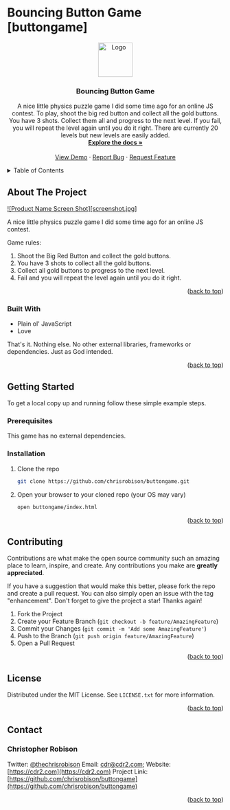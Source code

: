 # Bouncing Button Game [buttongame]
<a name="readme-top"></a>
<div align="center">
  <a href="https://github.com/chrisrobison/buttongame">
    <img src="buttongame-box.jpg" alt="Logo" width="80" height="80">
  </a>

<h3 align="center">Bouncing Button Game</h3>

  <p align="center">
    A nice little physics puzzle game I did some time ago for an online JS contest. To play, shoot the big red button and collect all the gold buttons. You have 3 shots. Collect them all and progress to the next level. If you fail, you will repeat the level again until you do it right. There are currently 20 levels but new levels are easily added.
    <br />
    <a href="https://github.com/chrisrobison/buttongame"><strong>Explore the docs »</strong></a>
    <br />
    <br />
    <a href="https://github.com/chrisrobison/buttongame">View Demo</a>
    ·
    <a href="https://github.com/chrisrobison/buttongame/issues">Report Bug</a>
    ·
    <a href="https://github.com/chrisrobison/buttongame/issues">Request Feature</a>
  </p>
</div>



<!-- TABLE OF CONTENTS -->
<details>
  <summary>Table of Contents</summary>
  <ol>
    <li>
      <a href="#about-the-project">About The Project</a>
      <ul>
        <li><a href="#built-with">Built With</a></li>
      </ul>
    </li>
    <li>
      <a href="#getting-started">Getting Started</a>
      <ul>
        <li><a href="#prerequisites">Prerequisites</a></li>
        <li><a href="#installation">Installation</a></li>
      </ul>
    </li>
    <li><a href="#usage">Usage</a></li>
    <li><a href="#roadmap">Roadmap</a></li>
    <li><a href="#contributing">Contributing</a></li>
    <li><a href="#license">License</a></li>
    <li><a href="#contact">Contact</a></li>
    <li><a href="#acknowledgments">Acknowledgments</a></li>
  </ol>
</details>



<!-- ABOUT THE PROJECT -->
## About The Project

[![Product Name Screen Shot][screenshot.jpg]](https://bouncingbutton.com)

A nice little physics puzzle game I did some time ago for an online JS contest.  

Game rules:

1. Shoot the Big Red Button and collect the gold buttons. 
2. You have 3 shots to collect all the gold buttons. 
3. Collect all gold buttons to progress to the next level. 
4. Fail and you will repeat the level again until you do it right. 

<p align="right">(<a href="#readme-top">back to top</a>)</p>



### Built With

* Plain ol' JavaScript
* Love

That's it. Nothing else. No other external libraries, frameworks or dependencies. Just as God intended.

<p align="right">(<a href="#readme-top">back to top</a>)</p>

## Getting Started

To get a local copy up and running follow these simple example steps.

### Prerequisites

This game has no external dependencies.

### Installation

1. Clone the repo
   ```sh
   git clone https://github.com/chrisrobison/buttongame.git
   ```
2. Open your browser to your cloned repo (your OS may vary)
   ```sh
   open buttongame/index.html
   ```

<p align="right">(<a href="#readme-top">back to top</a>)</p>

## Contributing

Contributions are what make the open source community such an amazing place to learn, inspire, and create. Any contributions you make are **greatly appreciated**.

If you have a suggestion that would make this better, please fork the repo and create a pull request. You can also simply open an issue with the tag "enhancement".
Don't forget to give the project a star! Thanks again!

1. Fork the Project
2. Create your Feature Branch (`git checkout -b feature/AmazingFeature`)
3. Commit your Changes (`git commit -m 'Add some AmazingFeature'`)
4. Push to the Branch (`git push origin feature/AmazingFeature`)
5. Open a Pull Request

<p align="right">(<a href="#readme-top">back to top</a>)</p>



<!-- LICENSE -->
## License

Distributed under the MIT License. See `LICENSE.txt` for more information.

<p align="right">(<a href="#readme-top">back to top</a>)</p>



<!-- CONTACT -->
## Contact

### Christopher Robison 

Twitter: [@thechrisrobison](https://twitter.com/thechrisrobison) 
Email: [cdr@cdr2.com](mailto:cdr@cdr2.com);
Website: [https://cdr2.com](https://cdr2.com)
Project Link: [https://github.com/chrisrobison/buttongame](https://github.com/chrisrobison/buttongame)

<p align="right">(<a href="#readme-top">back to top</a>)</p>

<!-- MARKDOWN LINKS & IMAGES -->
<!-- https://www.markdownguide.org/basic-syntax/#reference-style-links -->
[contributors-shield]: https://img.shields.io/github/contributors/chrisrobison/buttongame.svg?style=for-the-badge
[contributors-url]: https://github.com/chrisrobison/buttongame/graphs/contributors
[forks-shield]: https://img.shields.io/github/forks/chrisrobison/buttongame.svg?style=for-the-badge
[forks-url]: https://github.com/chrisrobison/buttongame/network/members
[stars-shield]: https://img.shields.io/github/stars/chrisrobison/buttongame.svg?style=for-the-badge
[stars-url]: https://github.com/chrisrobison/buttongame/stargazers
[issues-shield]: https://img.shields.io/github/issues/chrisrobison/buttongame.svg?style=for-the-badge
[issues-url]: https://github.com/chrisrobison/buttongame/issues
[license-shield]: https://img.shields.io/github/license/chrisrobison/buttongame.svg?style=for-the-badge
[license-url]: https://github.com/chrisrobison/buttongame/blob/master/LICENSE.txt
[linkedin-shield]: https://img.shields.io/badge/-LinkedIn-black.svg?style=for-the-badge&logo=linkedin&colorB=555
[linkedin-url]: https://linkedin.com/in/chrisrobison
[product-screenshot]: screenshot.png

